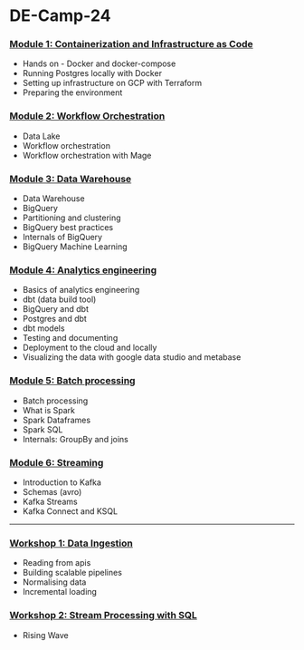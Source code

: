 # DE-Camp-24

### [Module 1: Containerization and Infrastructure as Code](01-docker-terraform/)

* Hands on - Docker and docker-compose
* Running Postgres locally with Docker
* Setting up infrastructure on GCP with Terraform
* Preparing the environment

### [Module 2: Workflow Orchestration](02-workflow-orchestration/)

* Data Lake
* Workflow orchestration
* Workflow orchestration with Mage


### [Module 3: Data Warehouse](03-data-warehouse/)

* Data Warehouse
* BigQuery
* Partitioning and clustering
* BigQuery best practices
* Internals of BigQuery
* BigQuery Machine Learning

### [Module 4: Analytics engineering](04-analytics-engineering/)

* Basics of analytics engineering
* dbt (data build tool)
* BigQuery and dbt
* Postgres and dbt
* dbt models
* Testing and documenting
* Deployment to the cloud and locally
* Visualizing the data with google data studio and metabase

### [Module 5: Batch processing](05-batch/)

* Batch processing
* What is Spark
* Spark Dataframes
* Spark SQL
* Internals: GroupBy and joins

### [Module 6: Streaming](06-streaming/)

* Introduction to Kafka
* Schemas (avro)
* Kafka Streams
* Kafka Connect and KSQL

---

### [Workshop 1: Data Ingestion](workshops/dlt/)

* Reading from apis
* Building scalable pipelines
* Normalising data
* Incremental loading

### [Workshop 2: Stream Processing with SQL](workshops/rising_wave/)

* Rising Wave